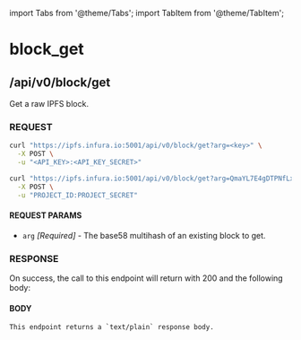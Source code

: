 import Tabs from '@theme/Tabs';
import TabItem from '@theme/TabItem';

# block_get

## /api/v0/block/get

Get a raw IPFS block.

### REQUEST

<Tabs>
  <TabItem value="Syntax" label="Syntax" default>

```bash
curl "https://ipfs.infura.io:5001/api/v0/block/get?arg=<key>" \
  -X POST \
  -u "<API_KEY>:<API_KEY_SECRET>"
```

  </TabItem>
  <TabItem value="Example" label="Example" >

```bash
curl "https://ipfs.infura.io:5001/api/v0/block/get?arg=QmaYL7E4gDTPNfLxrCEEEcNJgcHBJ55NxxTnxpDKWqMtJ3" \
  -X POST \
  -u "PROJECT_ID:PROJECT_SECRET"
```

  </TabItem>
</Tabs>


#### REQUEST PARAMS

- `arg` _\[Required]_ - The base58 multihash of an existing block to get.

### RESPONSE

On success, the call to this endpoint will return with 200 and the following body:

#### BODY

```
This endpoint returns a `text/plain` response body.
```
